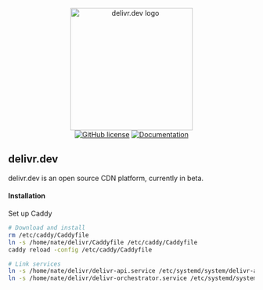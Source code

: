 <p align="center">
  <img width="250px" src="https://raw.githubusercontent.com/natesales/delivr/main/logo.png" alt="delivr.dev logo"/>
  <br>
  <a href="https://github.com/natesales/delivr/blob/main/LICENSE"><img alt="GitHub license" src="https://img.shields.io/github/license/natesales/delivr?style=for-the-badge"></a>
  <a href="https://delivr.dev/docs/record-management"><img alt="Documentation" src="https://img.shields.io/badge/docs-delivr.dev-blue?style=for-the-badge"></a>
</p>


## delivr.dev

delivr.dev is an open source CDN platform, currently in beta.

#### Installation
Set up Caddy
```bash
# Download and install
rm /etc/caddy/Caddyfile
ln -s /home/nate/delivr/Caddyfile /etc/caddy/Caddyfile
caddy reload -config /etc/caddy/Caddyfile

# Link services
ln -s /home/nate/delivr/delivr-api.service /etc/systemd/system/delivr-api.service
ln -s /home/nate/delivr/delivr-orchestrator.service /etc/systemd/system/delivr-orchestrator.service
```

